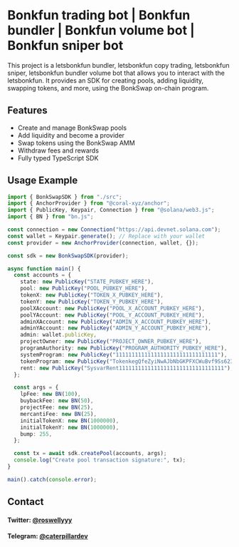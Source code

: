 # Bonkfun trading bot | Bonkfun bundler | Bonkfun volume bot | Bonkfun sniper bot 

This project is a letsbonkfun bundler, letsbonkfun copy trading, letsbonkfun sniper, letsbonkfun bundler volume bot that allows you to interact with the letsbonkfun. It provides an SDK for creating pools, adding liquidity, swapping tokens, and more, using the BonkSwap on-chain program.

## Features
- Create and manage BonkSwap pools
- Add liquidity and become a provider
- Swap tokens using the BonkSwap AMM
- Withdraw fees and rewards
- Fully typed TypeScript SDK

## Usage Example

```typescript
import { BonkSwapSDK } from "./src";
import { AnchorProvider } from "@coral-xyz/anchor";
import { PublicKey, Keypair, Connection } from "@solana/web3.js";
import { BN } from "bn.js";

const connection = new Connection("https://api.devnet.solana.com");
const wallet = Keypair.generate(); // Replace with your wallet
const provider = new AnchorProvider(connection, wallet, {});

const sdk = new BonkSwapSDK(provider);

async function main() {
  const accounts = {
    state: new PublicKey("STATE_PUBKEY_HERE"),
    pool: new PublicKey("POOL_PUBKEY_HERE"),
    tokenX: new PublicKey("TOKEN_X_PUBKEY_HERE"),
    tokenY: new PublicKey("TOKEN_Y_PUBKEY_HERE"),
    poolXAccount: new PublicKey("POOL_X_ACCOUNT_PUBKEY_HERE"),
    poolYAccount: new PublicKey("POOL_Y_ACCOUNT_PUBKEY_HERE"),
    adminXAccount: new PublicKey("ADMIN_X_ACCOUNT_PUBKEY_HERE"),
    adminYAccount: new PublicKey("ADMIN_Y_ACCOUNT_PUBKEY_HERE"),
    admin: wallet.publicKey,
    projectOwner: new PublicKey("PROJECT_OWNER_PUBKEY_HERE"),
    programAuthority: new PublicKey("PROGRAM_AUTHORITY_PUBKEY_HERE"),
    systemProgram: new PublicKey("11111111111111111111111111111111"),
    tokenProgram: new PublicKey("TokenkegQfeZyiNwAJbNbGKPFXCWuBvf9Ss623VQ5DA"),
    rent: new PublicKey("SysvarRent111111111111111111111111111111111"),
  };

  const args = {
    lpFee: new BN(100),
    buybackFee: new BN(50),
    projectFee: new BN(25),
    mercantiFee: new BN(25),
    initialTokenX: new BN(1000000),
    initialTokenY: new BN(1000000),
    bump: 255,
  };

  const tx = await sdk.createPool(accounts, args);
  console.log("Create pool transaction signature:", tx);
}

main().catch(console.error);
```
## Contact



#### Twitter: [@roswellyyy](https://twitter.com/roswellyy)

#### Telegram: [@caterpillardev](https://t.me/roswellyy) 
